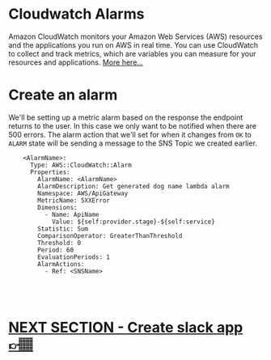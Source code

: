 # Cloudwatch Alarms

Amazon CloudWatch monitors your Amazon Web Services (AWS) resources and the applications you run on AWS in real time. You can use CloudWatch to collect and track metrics, which are variables you can measure for your resources and applications. [More here...](https://docs.aws.amazon.com/AmazonCloudWatch/latest/monitoring/WhatIsCloudWatch.html)


# Create an alarm
We'll be setting up a metric alarm based on the response the endpoint returns to the user. In this case we only want to be notified when there are 500 errors. The alarm action that we'll set for when it changes from `OK` to `ALARM` state will be sending a message to the SNS Topic we created earlier. 

```
    <AlarmName>:
      Type: AWS::CloudWatch::Alarm
      Properties:
        AlarmName: <AlarmName>
        AlarmDescription: Get generated dog name lambda alarm
        Namespace: AWS/ApiGateway
        MetricName: 5XXError
        Dimensions:
          - Name: ApiName
            Value: ${self:provider.stage}-${self:service}
        Statistic: Sum
        ComparisonOperator: GreaterThanThreshold
        Threshold: 0
        Period: 60
        EvaluationPeriods: 1
        AlarmActions:
          - Ref: <SNSName>
```
</br>
</br>

# [NEXT SECTION - Create slack app 👉🏽](../03.6-create-slack-app/0.3.6-create-slack-app.md)